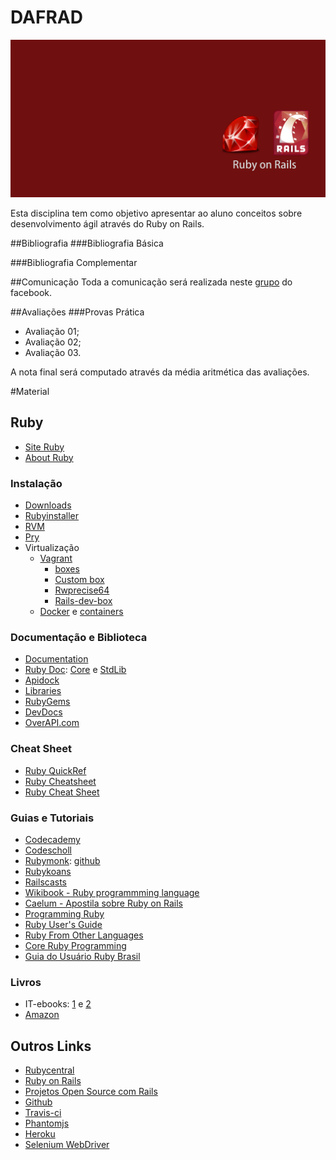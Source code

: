 # DAFRAD

![Banner da disciplina](assets/dafrad.png)

Esta disciplina tem como objetivo apresentar ao aluno conceitos sobre desenvolvimento ágil através do Ruby on Rails.

##Bibliografia
###Bibliografia Básica

###Bibliografia Complementar

##Comunicação
Toda a comunicação será realizada neste [grupo](https://www.facebook.com/groups/1441746739404160/) do facebook.

##Avaliações
###Provas Prática
* Avaliação 01;
* Avaliação 02;
* Avaliação 03.

A nota final será computado através da média aritmética das avaliações.

#Material

## Ruby

* [Site Ruby](https://www.ruby-lang.org/en/)
* [About Ruby](https://www.ruby-lang.org/en/about/)

### Instalação

* [Downloads](https://www.ruby-lang.org/en/downloads/)
* [Rubyinstaller](http://rubyinstaller.org/)
* [RVM](https://rvm.io/rvm/install)
* [Pry](http://pryrepl.org/)
* Virtualização
	* [Vagrant](http://www.vagrantup.com/)
		* [boxes](http://www.vagrantbox.es/)
		* [Custom box](http://www.intelligentbee.com/blog/2013/09/17/setup-a-simple-ruby-2-on-rails-4-environment-with-vagrant-and-virtual-box/)
		* [Rwprecise64](http://leopard.in.ua/rwprecise64/)
		* [Rails-dev-box](https://github.com/rails/rails-dev-box)
	* [Docker](https://www.docker.io/) e [containers](https://index.docker.io/)

### Documentação e Biblioteca

* [Documentation](https://www.ruby-lang.org/en/documentation/)
* [Ruby Doc](http://ruby-doc.org/): [Core](http://ruby-doc.org/core-2.1.1/) e [StdLib](http://ruby-doc.org/stdlib-2.1.1/)
* [Apidock](http://apidock.com/)
* [Libraries](https://www.ruby-lang.org/en/libraries/)
* [RubyGems](http://rubygems.org/)
* [DevDocs](http://devdocs.io/ruby/)
* [OverAPI.com](http://overapi.com/ruby/)

### Cheat Sheet
* [Ruby QuickRef](http://zenspider.com/Languages/Ruby/QuickRef.html)
* [Ruby Cheatsheet](http://www.cheat-sheets.org/saved-copy/RubyCheat.pdf)
* [Ruby Cheat Sheet](http://www.testingeducation.org/conference/wtst3_pettichord9.pdf)

### Guias e Tutoriais

* [Codecademy](http://www.codecademy.com/tracks/ruby)
* [Codescholl](https://www.codeschool.com/paths/ruby)
* [Rubymonk](https://rubymonk.com/): [github](https://github.com/neo/ruby_koans)
* [Rubykoans](http://rubykoans.com/)
* [Railscasts](http://railscasts.com/)
* [Wikibook - Ruby programmming language](http://en.wikibooks.org/wiki/Ruby_programming_language)
* [Caelum - Apostila sobre Ruby on Rails](http://www.caelum.com.br/apostila-ruby-on-rails/a-linguagem-ruby/)
* [Programming Ruby](http://docs.ruby-doc.com/docs/ProgrammingRuby/)
* [Ruby User's Guide](http://www.rubyist.net/~slagell/ruby/index.html)
* [Ruby From Other Languages](https://www.ruby-lang.org/en/documentation/ruby-from-other-languages/)
* [Core Ruby Programming](http://rubylearning.com/satishtalim/tutorial.html)
* [Guia do Usuário Ruby Brasil](http://ruby-br.org/tutoriais/?t=1&p=0)

### Livros
* IT-ebooks: [1](http://it-ebooks.info/tag/ruby/) e [2](http://it-ebooks-search.info/search?q=ruby)
* [Amazon](http://www.amazon.com/gp/search/ref=sr_pg_2?rh=n%3A283155%2Cn%3A5%2Cn%3A3839%2Cn%3A3952%2Cn%3A6134006011%2Ck%3Aruby)

## Outros Links

* [Rubycentral](http://rubycentral.org/)
* [Ruby on Rails](http://rubyonrails.org/)
* [Projetos Open Source com Rails](http://www.opensourcerails.com/)
* [Github](https://github.com/)
* [Travis-ci](https://travis-ci.org/)
* [Phantomjs](http://phantomjs.org/)
* [Heroku](https://www.heroku.com/)
* [Selenium WebDriver](http://docs.seleniumhq.org/projects/webdriver/)
